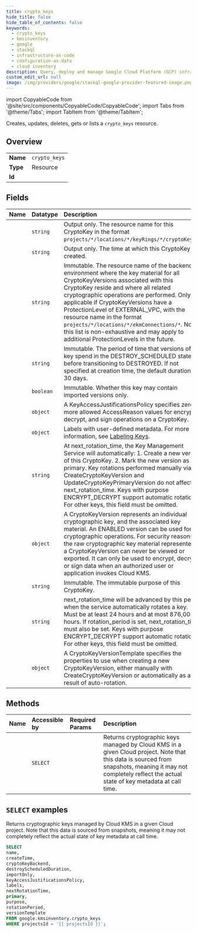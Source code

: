 ```yaml
---
title: crypto_keys
hide_title: false
hide_table_of_contents: false
keywords:
  - crypto_keys
  - kmsinventory
  - google
  - stackql
  - infrastructure-as-code
  - configuration-as-data
  - cloud inventory
description: Query, deploy and manage Google Cloud Platform (GCP) infrastructure and resources using SQL
custom_edit_url: null
image: /img/providers/google/stackql-google-provider-featured-image.png
---
```


import CopyableCode from '@site/src/components/CopyableCode/CopyableCode';
import Tabs from '@theme/Tabs';
import TabItem from '@theme/TabItem';

Creates, updates, deletes, gets or lists a <code>crypto_keys</code> resource.

## Overview
<table><tbody>
<tr><td><b>Name</b></td><td><code>crypto_keys</code></td></tr>
<tr><td><b>Type</b></td><td>Resource</td></tr>
<tr><td><b>Id</b></td><td><CopyableCode code="google.kmsinventory.crypto_keys" /></td></tr>
</tbody></table>

## Fields
| Name | Datatype | Description |
|:-----|:---------|:------------|
| <CopyableCode code="name" /> | `string` | Output only. The resource name for this CryptoKey in the format `projects/*/locations/*/keyRings/*/cryptoKeys/*`. |
| <CopyableCode code="createTime" /> | `string` | Output only. The time at which this CryptoKey was created. |
| <CopyableCode code="cryptoKeyBackend" /> | `string` | Immutable. The resource name of the backend environment where the key material for all CryptoKeyVersions associated with this CryptoKey reside and where all related cryptographic operations are performed. Only applicable if CryptoKeyVersions have a ProtectionLevel of EXTERNAL_VPC, with the resource name in the format `projects/*/locations/*/ekmConnections/*`. Note, this list is non-exhaustive and may apply to additional ProtectionLevels in the future. |
| <CopyableCode code="destroyScheduledDuration" /> | `string` | Immutable. The period of time that versions of this key spend in the DESTROY_SCHEDULED state before transitioning to DESTROYED. If not specified at creation time, the default duration is 30 days. |
| <CopyableCode code="importOnly" /> | `boolean` | Immutable. Whether this key may contain imported versions only. |
| <CopyableCode code="keyAccessJustificationsPolicy" /> | `object` | A KeyAccessJustificationsPolicy specifies zero or more allowed AccessReason values for encrypt, decrypt, and sign operations on a CryptoKey. |
| <CopyableCode code="labels" /> | `object` | Labels with user-defined metadata. For more information, see [Labeling Keys](https://cloud.google.com/kms/docs/labeling-keys). |
| <CopyableCode code="nextRotationTime" /> | `string` | At next_rotation_time, the Key Management Service will automatically: 1. Create a new version of this CryptoKey. 2. Mark the new version as primary. Key rotations performed manually via CreateCryptoKeyVersion and UpdateCryptoKeyPrimaryVersion do not affect next_rotation_time. Keys with purpose ENCRYPT_DECRYPT support automatic rotation. For other keys, this field must be omitted. |
| <CopyableCode code="primary" /> | `object` | A CryptoKeyVersion represents an individual cryptographic key, and the associated key material. An ENABLED version can be used for cryptographic operations. For security reasons, the raw cryptographic key material represented by a CryptoKeyVersion can never be viewed or exported. It can only be used to encrypt, decrypt, or sign data when an authorized user or application invokes Cloud KMS. |
| <CopyableCode code="purpose" /> | `string` | Immutable. The immutable purpose of this CryptoKey. |
| <CopyableCode code="rotationPeriod" /> | `string` | next_rotation_time will be advanced by this period when the service automatically rotates a key. Must be at least 24 hours and at most 876,000 hours. If rotation_period is set, next_rotation_time must also be set. Keys with purpose ENCRYPT_DECRYPT support automatic rotation. For other keys, this field must be omitted. |
| <CopyableCode code="versionTemplate" /> | `object` | A CryptoKeyVersionTemplate specifies the properties to use when creating a new CryptoKeyVersion, either manually with CreateCryptoKeyVersion or automatically as a result of auto-rotation. |

## Methods
| Name | Accessible by | Required Params | Description |
|:-----|:--------------|:----------------|:------------|
| <CopyableCode code="list" /> | `SELECT` | <CopyableCode code="projectsId" /> | Returns cryptographic keys managed by Cloud KMS in a given Cloud project. Note that this data is sourced from snapshots, meaning it may not completely reflect the actual state of key metadata at call time. |

## `SELECT` examples

Returns cryptographic keys managed by Cloud KMS in a given Cloud project. Note that this data is sourced from snapshots, meaning it may not completely reflect the actual state of key metadata at call time.

```sql
SELECT
name,
createTime,
cryptoKeyBackend,
destroyScheduledDuration,
importOnly,
keyAccessJustificationsPolicy,
labels,
nextRotationTime,
primary,
purpose,
rotationPeriod,
versionTemplate
FROM google.kmsinventory.crypto_keys
WHERE projectsId = '{{ projectsId }}'; 
```
